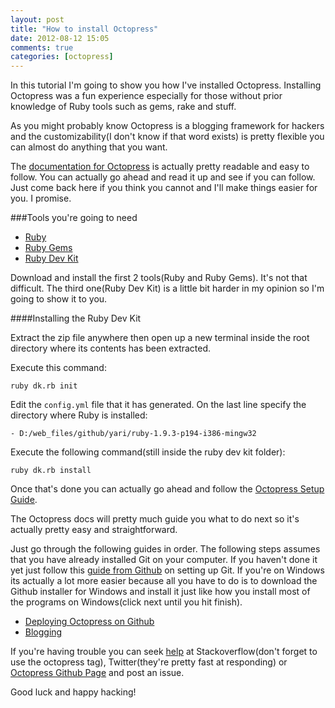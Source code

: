 ```yaml
---
layout: post
title: "How to install Octopress"
date: 2012-08-12 15:05
comments: true
categories: [octopress]
---
```


In this tutorial I'm going to show you how I've installed Octopress. 
Installing Octopress was a fun experience especially for those without
prior knowledge of Ruby tools such as gems, rake and stuff.

As you might probably know Octopress is a blogging framework for hackers
and the customizability(I don't know if that word exists) is pretty flexible
you can almost do anything that you want.

The [documentation for Octopress](http://octopress.org/docs/) is actually pretty readable and easy to follow.
You can actually go ahead and read it up and see if you can follow. Just come back here if you think you cannot
and I'll make things easier for you. I promise.

###Tools you're going to need

 * [Ruby](http://rubyinstaller.org/downloads) 
 * [Ruby Gems](http://rubygems.org/pages/download)
 * [Ruby Dev Kit](https://github.com/oneclick/rubyinstaller/wiki/Development-Kit)
 
Download and install the first 2 tools(Ruby and Ruby Gems). It's not that difficult. 
The third one(Ruby Dev Kit) is a little bit harder in my opinion so I'm going to show it to you. 

####Installing the Ruby Dev Kit

Extract the zip file anywhere then open up a new terminal inside the root directory where its contents has been extracted.

Execute this command:

```
ruby dk.rb init
```

Edit the ```config.yml``` file that it has generated. On the last line specify the directory where Ruby is installed:

```
- D:/web_files/github/yari/ruby-1.9.3-p194-i386-mingw32
```

Execute the following command(still inside the ruby dev kit folder):

```
ruby dk.rb install
```

Once that's done you can actually go ahead and follow the [Octopress Setup Guide](http://octopress.org/docs/setup/).

The Octopress docs will pretty much guide you what to do next so it's actually pretty easy and straightforward.

Just go through the following guides in order. The following steps assumes that you have already installed Git on your computer.
If you haven't done it yet just follow this [guide from Github](https://help.github.com/articles/set-up-git/) on setting up Git. 
If you're on Windows its actually a lot more easier because all you have to do is to download the Github installer for Windows
and install it just like how you install most of the programs on Windows(click next until you hit finish). 

 * [Deploying Octopress on Github](http://octopress.org/docs/deploying/github/)
 * [Blogging](http://octopress.org/docs/blogging/)
 
 If you're having trouble you can seek [help](http://octopress.org/help/) at Stackoverflow(don't forget to use the octopress tag),
 Twitter(they're pretty fast at responding) or [Octopress Github Page](https://github.com/imathis/octopress/) and post an issue. 
 
 Good luck and happy hacking!